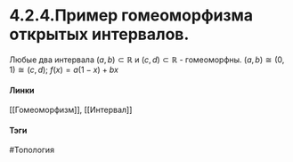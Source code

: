 # 4.2.4.Пример гомеоморфизма открытых интервалов.
Любые два интервала $(a,b)\subset\mathbb{R}$ и $(c,d)\subset\mathbb{R}$ - гомеоморфны.
$(a,b)\cong(0,1)\cong(c,d)$; $f(x)=a(1-x)+bx$

#### Линки
[[Гомеоморфизм]],
[[Интервал]]
#### Тэги 
 #Топология
